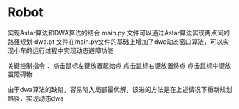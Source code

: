 # Robot
实现Astar算法和DWA算法的结合
main.py 文件可以通过Astar算法实现两点间的路径规划
dwa.pt 文件在main.py文件的基础上增加了dwa动态窗口算法，可以实现小车的运行过程中实现动态避障功能

关键控制指令：
点击鼠标左键放置起始点
点击鼠标右键放置终点
点击鼠标中键放置障碍物

由于dwa算法的缺陷，容易陷入局部最优解，该进的方法是在上述情况下重新规划路径，实现动态dwa
